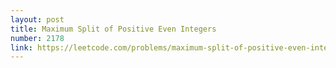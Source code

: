 ```yaml
---
layout: post
title: Maximum Split of Positive Even Integers
number: 2178
link: https://leetcode.com/problems/maximum-split-of-positive-even-integers
---
```

